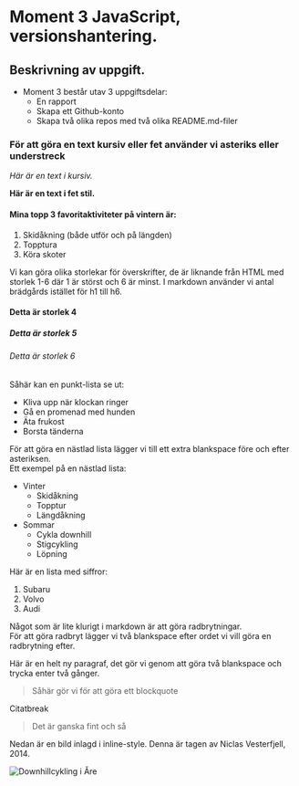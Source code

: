 # Moment 3 JavaScript, versionshantering.

## Beskrivning av uppgift. 

* Moment 3 består utav 3 uppgiftsdelar:
  *  En rapport
  *  Skapa ett Github-konto
  *  Skapa två olika repos med två olika README.md-filer

### För att göra en text kursiv eller fet använder vi asteriks eller understreck 

_Här är en text i kursiv._ 

**Här är en text i fet stil.**

#### Mina topp 3 favoritaktiviteter på vintern är: 
1. Skidåkning (både utför och på längden)
2. Topptura
3. Köra skoter


Vi kan göra olika storlekar för överskrifter, de är liknande från HTML med storlek 1-6 där 1 är störst och 6 är minst. I markdown använder vi antal brädgårds istället för h1 till h6. 

#### Detta är storlek 4
##### Detta är storlek 5
###### Detta är storlek 6

Såhär kan en punkt-lista se ut:

* Kliva upp när klockan ringer
* Gå en promenad med hunden
* Äta frukost
* Borsta tänderna

För att göra en nästlad lista lägger vi till ett extra blankspace före och efter asteriksen.  
Ett exempel på en nästlad lista:

* Vinter
  *  Skidåkning
  *  Topptur
  *  Längdåkning
* Sommar
  *  Cykla downhill
  *  Stigcykling
  *  Löpning

 Här är en lista med siffror:

 1. Subaru  
 2. Volvo  
 3. Audi

Något som är lite klurigt i markdown är att göra radbrytningar.  
För att göra radbryt lägger vi två blankspace efter ordet vi vill göra en radbrytning efter.  

Här är en helt ny paragraf, det gör vi genom att göra två blankspace och trycka enter två gånger.  

>
>Såhär gör vi för att göra
>ett blockquote

Citatbreak

>Det är ganska fint och så

Nedan är en bild inlagd i inline-style. Denna är tagen av Niclas Vesterfjell, 2014.

![Downhillcykling i Åre](https://jht.se/wp-content/uploads/elementor/thumbs/5_Niclas_Vestefjell__2014_Downhill.klar_-ntcpc1y342plu8ik33rrn7o790e4tp2u4gw1nf9opk.jpg)

